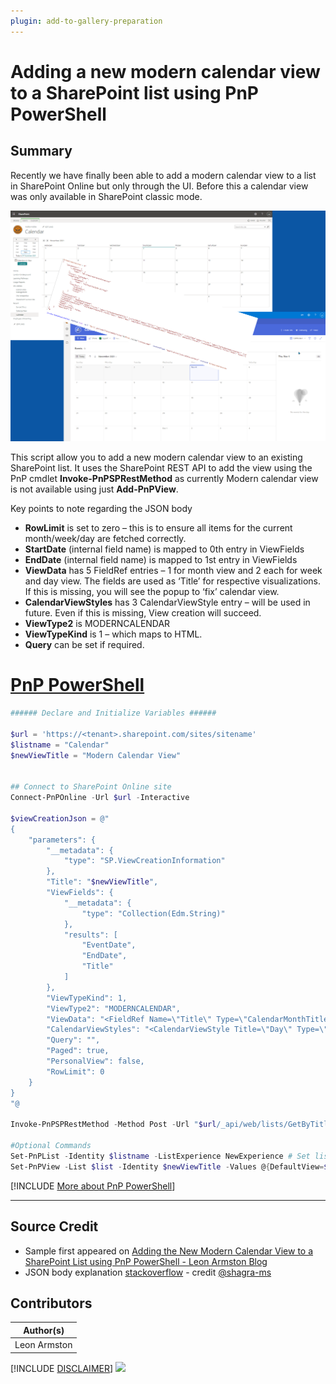```yaml
---
plugin: add-to-gallery-preparation
---
```


# Adding a new modern calendar view to a SharePoint list using PnP PowerShell

## Summary

Recently we have finally been able to add a modern calendar view to a list in SharePoint Online but only through the UI. Before this a calendar view was only available in SharePoint classic mode.

![Example Screenshot](assets/example.png)

This script allow you to add a new modern calendar view to an existing SharePoint list. It uses the SharePoint REST API to add the view using the PnP cmdlet **Invoke-PnPSPRestMethod** as currently Modern calendar view is not available using just **Add-PnPView**.

Key points to note regarding the JSON body

* **RowLimit** is set to zero – this is to ensure all items for the current month/week/day are fetched correctly.
* **StartDate** (internal field name) is mapped to 0th entry in ViewFields
* **EndDate** (internal field name) is mapped to 1st entry in ViewFields
* **ViewData** has 5 FieldRef entries – 1 for month view and 2 each for week and day view. The fields are used as ‘Title’ for respective visualizations. If this is missing, you will see the popup to ‘fix’ calendar view.
* **CalendarViewStyles** has 3 CalendarViewStyle entry – will be used in future. Even if this is missing, View creation will succeed.
* **ViewType2** is MODERNCALENDAR
* **ViewTypeKind** is 1 – which maps to HTML.
* **Query** can be set if required.


# [PnP PowerShell](#tab/pnpps)

```powershell
###### Declare and Initialize Variables ######  

$url = 'https://<tenant>.sharepoint.com/sites/sitename'
$listname = "Calendar"
$newViewTitle = "Modern Calendar View"


## Connect to SharePoint Online site  
Connect-PnPOnline -Url $url -Interactive

$viewCreationJson = @"
{
    "parameters": {
        "__metadata": {
            "type": "SP.ViewCreationInformation"
        },
        "Title": "$newViewTitle",
        "ViewFields": {
            "__metadata": {
                "type": "Collection(Edm.String)"
            },
            "results": [
                "EventDate",
                "EndDate",
                "Title"
            ]
        },
        "ViewTypeKind": 1,
        "ViewType2": "MODERNCALENDAR",
        "ViewData": "<FieldRef Name=\"Title\" Type=\"CalendarMonthTitle\" /><FieldRef Name=\"Title\" Type=\"CalendarWeekTitle\" /><FieldRef Name=\"Title\" Type=\"CalendarWeekLocation\" /><FieldRef Name=\"Title\" Type=\"CalendarDayTitle\" /><FieldRef Name=\"Title\" Type=\"CalendarDayLocation\" />",
        "CalendarViewStyles": "<CalendarViewStyle Title=\"Day\" Type=\"day\" Template=\"CalendarViewdayChrome\" Sequence=\"1\" Default=\"FALSE\" /><CalendarViewStyle Title=\"Week\" Type=\"week\" Template=\"CalendarViewweekChrome\" Sequence=\"2\" Default=\"FALSE\" /><CalendarViewStyle Title=\"Month\" Type=\"month\" Template=\"CalendarViewmonthChrome\" Sequence=\"3\" Default=\"TRUE\" />",
        "Query": "",
        "Paged": true,
        "PersonalView": false,
        "RowLimit": 0
    }
}
"@

Invoke-PnPSPRestMethod -Method Post -Url "$url/_api/web/lists/GetByTitle('$listname')/Views/Add" -ContentType "application/json;odata=verbose" -Content $viewCreationJson

#Optional Commands
Set-PnPList -Identity $listname -ListExperience NewExperience # Set list experience to force the list to display in Modern
Set-PnPView -List $list -Identity $newViewTitle -Values @{DefaultView=$true;MobileView=$true;MobileDefaultView=$true} #Set newly created view To Be Default
```
[!INCLUDE [More about PnP PowerShell](../../docfx/includes/MORE-PNPPS.md)]
  
***

## Source Credit

* Sample first appeared on [Adding the New Modern Calendar View to a SharePoint List using PnP PowerShell - Leon Armston Blog](https://www.leonarmston.com/2021/11/adding-the-new-modern-calendar-view-to-a-sharepoint-list-using-pnp-powershell/)
* JSON body explanation [stackoverflow](https://stackoverflow.com/questions/67271425/create-modern-calendar-view-for-sharepoint-online-list-using-the-rest-api) - credit [@shagra-ms](https://github.com/shagra-ms)


## Contributors

| Author(s) |
|-----------|
| Leon Armston |


[!INCLUDE [DISCLAIMER](../../docfx/includes/DISCLAIMER.md)]
<img src="https://telemetry.sharepointpnp.com/script-samples/scripts/spo-add-modern-calendar-view" aria-hidden="true" />
